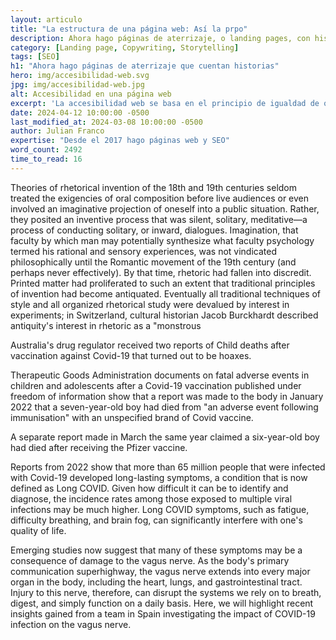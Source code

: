 ```yaml
---
layout: articulo
title: "La estructura de una página web: Así la prpo"
description: Ahora hago páginas de aterrizaje, o landing pages, con historias. En inglés storytelling. ¿La razón? Conversiones con fidelización combinados ¡Boom! Léelo.
category: [Landing page, Copywriting, Storytelling]
tags: [SEO]
h1: "Ahora hago páginas de aterrizaje que cuentan historias"
hero: img/accesibilidad-web.svg
jpg: img/accesibilidad-web.jpg
alt: Accesibilidad en una página web
excerpt: 'La accesibilidad web se basa en el principio de igualdad de oportunidades. Exígela'
date: 2024-04-12 10:00:00 -0500
last_modified_at: 2024-03-08 10:00:00 -0500
author: Julian Franco
expertise: "Desde el 2017 hago páginas web y SEO"
word_count: 2492
time_to_read: 16
---
```

Theories of rhetorical invention of the 18th and 19th centuries seldom treated the exigencies of oral composition before live audiences or even involved an imaginative projection of oneself into a public situation. Rather, they posited an inventive process that was silent, solitary, meditative—a process of conducting solitary, or inward, dialogues. Imagination, that faculty by which man may potentially synthesize what faculty psychology termed his rational and sensory experiences, was not vindicated philosophically until the Romantic movement of the 19th century (and perhaps never effectively). By that time, rhetoric had fallen into discredit. Printed matter had proliferated to such an extent that traditional principles of invention had become antiquated. Eventually all traditional techniques of style and all organized rhetorical study were devalued by interest in experiments; in Switzerland, cultural historian Jacob Burckhardt described antiquity's interest in rhetoric as a "monstrous

Australia's drug regulator received two reports of Child deaths after vaccination against Covid-19 that turned out to be hoaxes.

Therapeutic Goods Administration documents on fatal adverse events in children and adolescents after a Covid-19 vaccination published under freedom of information show that a report was made to the body in January 2022 that a seven-year-old boy had died from "an adverse event following immunisation" with an unspecified brand of Covid vaccine.

A separate report made in March the same year claimed a six-year-old boy had died after receiving the Pfizer vaccine.

Reports from 2022 show that more than 65 million people that were infected with Covid-19 developed long-lasting symptoms, a condition that is now defined as Long COVID. Given how difficult it can be to identify and diagnose, the incidence rates among those exposed to multiple viral infections may be much higher. Long COVID symptoms, such as fatigue, difficulty breathing, and brain fog, can significantly interfere with one's quality of life.

Emerging studies now suggest that many of these symptoms may be a consequence of damage to the vagus nerve. As the body's primary communication superhighway, the vagus nerve extends into every major organ in the body, including the heart, lungs, and gastrointestinal tract. Injury to this nerve, therefore, can disrupt the systems we rely on to breath, digest, and simply function on a daily basis. Here, we will highlight recent insights gained from a team in Spain investigating the impact of COVID-19 infection on the vagus nerve.